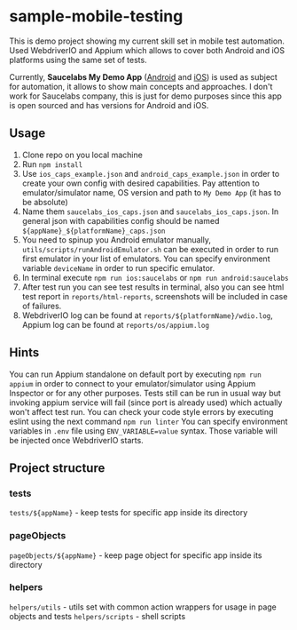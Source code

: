 # sample-mobile-testing
This is demo project showing my current skill set in mobile test automation.
Used WebdriverIO and Appium which allows to cover both Android and iOS platforms using the same set of tests.

Currently, **Saucelabs My Demo App** ([Android](https://github.com/saucelabs/my-demo-app-android) and [iOS](https://github.com/saucelabs/my-demo-app-ios)) is used as subject for automation, it allows to show main concepts and approaches. I don't work for Saucelabs company, this is just for demo purposes since this app is open sourced and has versions for Android and iOS.

## Usage
1. Clone repo on you local machine
2. Run `npm install`
3. Use `ios_caps_example.json` and `android_caps_example.json` in order to create your own config with desired capabilities. Pay attention to emulator/simulator name, OS version and path to `My Demo App` (it has to be absolute)
4. Name them `saucelabs_ios_caps.json` and `saucelabs_ios_caps.json`. In general json with capabilities config should be named `${appName}_${platformName}_caps.json`
5. You need to spinup you Android emulator manually, `utils/scripts/runAndroidEmulator.sh` can be executed in order to run first emulator in your list of emulators. You can specify environment variable `deviceName` in order to run specific emulator.
6. In terminal execute `npm run ios:saucelabs` or `npm run android:saucelabs`
7. After test run you can see test results in terminal, also you can see html test report in `reports/html-reports`, screenshots will be included in case of failures.
8. WebdriverIO log can be found at `reports/${platformName}/wdio.log`, Appium log can be found at `reports/os/appium.log`

## Hints
You can run Appium standalone on default port by executing `npm run appium` in order to connect to your emulator/simulator using Appium Inspector or for any other purposes. Tests still can be run in usual way but invoking appium service will fail (since port is already used) which actually won't affect test run.
You can check your code style errors by executing eslint using the next command `npm run linter`
You can specify environment variables in `.env` file using `ENV_VARIABLE=value` syntax. Those variable will be injected once WebdriverIO starts.


## Project structure
### tests
`tests/${appName}` - keep tests for specific app inside its directory
### pageObjects
`pageObjects/${appName}` - keep page object for specific app inside its directory
### helpers
`helpers/utils` - utils set with common action wrappers for usage in page objects and tests
`helpers/scripts` - shell scripts
